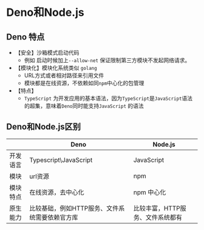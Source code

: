 # Deno和Node.js

## Deno 特点

- 【安全】沙箱模式启动代码
    - 例如 启动时候加上`--allow-net` 保证限制第三方模块不发起网络请求。
- 【模块化】模块化系统类似 `golang`  
    - URL方式或者相对路径来引用文件
    - 模块都是在线资源，不依赖如同`npm`中心化的包管理
- 【特点】
    - `TypeScript` 为开发应用的基本语法，因为`TypeScript`是`JavaScript`语法的超集，意味着`Deno`同时能支持`JavaScript` 的语法

## Deno和Node.js区别

||Deno|Node.js|
|---|---|---|
|开发语言|Typescript\JavaScript|JavaScript|
|模块|url资源|npm|
|模块特点|在线资源，去中心化|npm 中心化|
|原生能力|比较基础，例如HTTP服务、文件系统需要依赖官方库|比较丰富，HTTP服务、文件系统都有|
